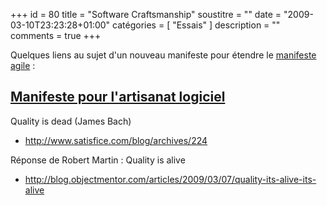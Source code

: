 +++
id = 80
title = "Software Craftsmanship"
soustitre = ""
date = "2009-03-10T23:23:28+01:00"
catégories = [ "Essais" ]
description = ""
comments = true
+++

<div class="chapo"></div>

Quelques liens au sujet d'un nouveau manifeste pour étendre le [manifeste agile](http://agilemanifesto.org/)&nbsp;:

## [Manifeste pour l'artisanat logiciel](http://manifesto.softwarecraftsmanship.org/)

Quality is dead (James Bach)

- http://www.satisfice.com/blog/archives/224

Réponse de Robert Martin&nbsp;: Quality is alive

- http://blog.objectmentor.com/articles/2009/03/07/quality-its-alive-its-alive